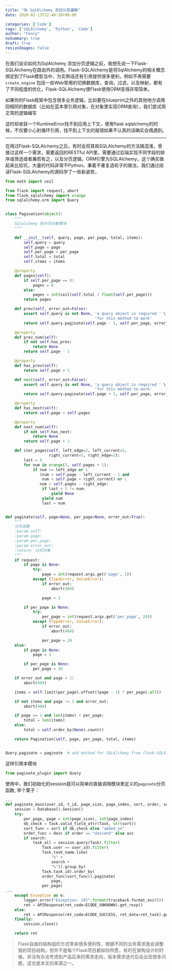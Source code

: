 ```yaml
---
title: "為 SqlAlchemy 添加分頁邏輯"
date: 2020-02-13T22:40:20+08:00

categories: ['Code']
tags: ['SQLAlchemy', 'Python', 'Code']
author: "Fancy"
noSummary: true
draft: true
resizeImages: false
---
```


<!--more-->

在我们谈论如何为SqlAlchemy 添加分页逻辑之前，我想先说一下Flask-SQLAlchemy在路由外的调用。Flask-SQLAlchemy是将SqlAlchemy的相关概念绑定到了Flask模型当中，为实例话还有引用提供很多便利，例如不再需要`create_engine` 包括一些Web常用的切换数据库，查询，过滤，以及映射，都有了不同程度的优化，Flask-SQLAlchemy使Flask使用ORM变得非常简单。


如果你的Flask框架中包含很多业务逻辑，比如要在blueprint之外的其他地方调用回相同的数据库（比如在蓝本里引用对象，在对象里实现ORM查询），我们尝试用正常的逻辑编写


这时却收获一个RuntimeError找不到应用上下文，使用flask sqlalchemy的时候，不仅要小心别循环引用，找不到上下文的报错如果不认真的话确实会偶遇到。


---
在用过Flask-SQLAlchemy之后，有时会将其和SQLAlchemy的方法搞混淆，曾接过这样一个需求，需要返回的RESTful API里，需要通过后端实现不同字段的排序或筛选或者兼而有之，以及分页逻辑，ORM引擎为SQLAlchemy，这个确实做起来比较坑，大量的代码非常不Python，秉着不重复造轮子的做法，我们通过阅读Flask-SQLAlchemy的源码学了一些新姿势，
```python
from math import ceil

from flask import request, abort
from flask_sqlalchemy import xrange
from sqlalchemy.orm import Query


class Pagination(object):
    """
    Sqlalchemy 的分页对象模块
    """

    def __init__(self, query, page, per_page, total, items):
        self.query = query
        self.page = page
        self.per_page = per_page
        self.total = total
        self.items = items

    @property
    def pages(self):
        if self.per_page == 0:
            pages = 0
        else:
            pages = int(ceil(self.total / float(self.per_page)))
        return pages

    def prev(self, error_out=False):
        assert self.query is not None, 'a query object is required ' \
                                       'for this method to work'
        return self.query.paginate(self.page - 1, self.per_page, error_out)

    @property
    def prev_num(self):
        if not self.has_prev:
            return None
        return self.page - 1

    @property
    def has_prev(self):
        return self.page > 1

    def next(self, error_out=False):
        assert self.query is not None, 'a query object is required ' \
                                       'for this method to work'
        return self.query.paginate(self.page + 1, self.per_page, error_out)

    @property
    def has_next(self):
        return self.page < self.pages

    @property
    def next_num(self):
        if not self.has_next:
            return None
        return self.page + 1

    def iter_pages(self, left_edge=2, left_current=2,
                   right_current=5, right_edge=2):
        last = 0
        for num in xrange(1, self.pages + 1):
            if num <= left_edge or \
               (num > self.page - left_current - 1 and
                num < self.page + right_current) or \
               num > self.pages - right_edge:
                if last + 1 != num:
                    yield None
                yield num
                last = num


def paginate(self, page=None, per_page=None, error_out=True):
    """
    分页函数
    :param self:
    :param page:
    :param per_page:
    :param error_out:
    :return: 分页对象
    """
    if request:
        if page is None:
            try:
                page = int(request.args.get('page', 1))
            except (TypeError, ValueError):
                if error_out:
                    abort(404)

                page = 1

        if per_page is None:
            try:
                per_page = int(request.args.get('per_page', 20))
            except (TypeError, ValueError):
                if error_out:
                    abort(404)

                per_page = 20
    else:
        if page is None:
            page = 1

        if per_page is None:
            per_page = 20

    if error_out and page < 1:
        abort(404)

    items = self.limit(per_page).offset((page - 1) * per_page).all()

    if not items and page != 1 and error_out:
        abort(404)

    if page == 1 and len(items) < per_page:
        total = len(items)
    else:
        total = self.order_by(None).count()

    return Pagination(self, page, per_page, total, items)


Query.paginate = paginate  # add method for SQLAlchemy from flask-SQLAlchemy
```
这样引用本模块

```python
from paginate_plugin import Query
```
使用中，我们初始化的session就可以简单的直接调用模块里定义的`paginate`分页函数, 举个栗子：

```python
...
def paginate_main(user_id, t_id, page_size, page_index, sort, order, search):
    session = Database().Session()
    try:
        per_page, page = int(page_size), int(page_index)
        db_check = Task.valid_field_attr(Task, str(sort))
        sort_func = sort if db_check else "added_on"
        order_func = desc if order == "descend" else asc
        if search:
            task_all = session.query(Task).filter(
                Task.user == user_id).filter(
                Task.task_name.like(
                    "%" +
                    search +
                    "%")).group_by(
                Task.task_id).order_by(
                order_func(sort_func)).paginate(
                    page,
                per_page)
...
    except Exception as e:
        logger.error("Exception: {0}".format(traceback.format_exc()))
        ret = APIResponse(ret_code=ECODE_UNKNOWN).get_resp()
    else:
        ret = APIResponse(ret_code=ECODE_SUCCESS, ret_data=ret_task).get_resp()
    finally:
        session.close()

    return ret
```


> Flask自由的结构组织方式带来很多便利性，根据不同的业务需求我会调整我的项目结构，但并不是每个Flask项目都如你所愿，有时在架构设计的时候，并没有办法考虑到产品后来的需求走向，版本需求迭代后会出现很多问题，这也是本文的来源之一。